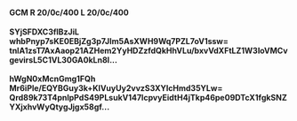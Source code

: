 #### GCM R 20/0c/400 L 20/0c/400
**SYjSFDXC3flBzJiL**<br/>**whbPnyp7sKE0EBjZg3p7JIm5AsXWH9Wq7PZL7oV1ssw=**<br/>**tnlA1zsT7AxAaop21AZHem2YyHDZzfdQkHhVLu/bxvVdXFtLZ1W3IoVMCvgevirsL5C1VL30GA0kLn8l...**<br/><br/>
**hWgN0xMcnGmg1FQh**<br/>**Mr6iPle/EQYBGuy3k+KlVuyUy2vvzS3XYlcHmd35YLw=**<br/>**Qrd89k73T4pnlpPdS49PLsukV147IcpvyEidtH4jTkp46pe09DTcX1fgkSNZYXjxhvWyQtygJjgx58gf...**